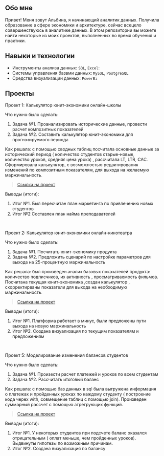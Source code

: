 ## Обо мне

Привет! Меня зовут Альбина, я начинающий аналитик данных. Получила образование в сфере экономики и архитектуре, сейчас всецело совершенствуюсь в аналитике данных. В этом репозитории вы можете найти некоторые из моих проектов, выполненных во время обучения и практики.

## Навыки и технологии
- Инструменты анализа данных: ``SQL``, ``Excel``:  
- Системы управления базами данных: ``MySQL``, ``PostgreSQL``
- Средства визуализации данных: ``PowerBi``

## Проекты
<p> Проект 1: Калькулятор юнит-экономики онлайн-школы</p>
<p>Что нужно было сделать:<p>
<ol>
  <li>Задача №1. Проанализировать исторические данные, провести расчет композитных показателей
  <li>Задача №2. Составить калькулятор юнит-экономики для прогнозируемого периода
</ol>

<p>Как решала: с помощью сводных таблиц посчитала основные данные за исторический период ( количество студентов старые-новые, количество уроков, средняя цена урока) , рассчитала LT, LTR, CAC. Сформировала калькулятор, с возможностью редактирования изменений по композитным показателям, для выхода на желаемую маржинальность.

> <a href="https://docs.google.com/spreadsheets/d/1mZq3QkQGeEuvuvhTC-bLfac6e3qJrsvK/edit?usp=sharing&ouid=101996438781827135324&rtpof=true&sd=true">Ссылка на проект</a> 

<p>Выводы (итоги):<p>
<ol>
  <li>Итог №1. Был пересчитан план маркетинга по привлечению новых студентов
  <li>Итог №2  Составлен план найма преподавателей
</ol>
<br> 

<p> Проект 2: Калькулятор юнит-экономики онлайн-кинотеатра</p>
<p>Что нужно было сделать:<p>
<ol>
  <li>Задача №1. Посчитать юнит-экономику продукта
  <li>Задача №2. Предложить сценарий по настройке параметров для выхода на 25-процентную маржинальность
</ol>

<p>Как решала: был произведен анализ базовых показателей продукта: количество подписчиков, их активность , просматриваемость фильмов. Посчитана текущая юнит-экономика ,создан калькулятор , скорректирваны показатели для выхода на необходимую маржинальность. 

> <a href="https://docs.google.com/spreadsheets/d/1T7AYIUdXRFF3M__yDRIHEVUFRUUpNlu_/edit?usp=sharing&ouid=101996438781827135324&rtpof=true&sd=true">Ссылка на проект</a>
 
 
<p>Выводы (итоги):<p>
<ol>
  <li>Итог №1. Платформа работает в минус, были предложены пути выхода на новую маржинальность
  <li>Итог №2. Создана визуализация по текущим показателям и предложениям
</ol>
<br> 

<p>Проект 5: Моделирование изменения балансов студентов</p> 
<p>Что нужно было сделать:<p>
<ol>
  <li>Задача №1. Произести расчет платежей и уроков по всем студентам
  <li>Задача №2. Рассчитать итоговый баланс
</ol>

<p>Как решала: с помощью баз данных в sql была выгружена информация о платежах и пройденных уроках по каждому студенту ( построение кода черех with, совмещение таблиц с помощью join). Произведен суммарный рассчет с помощью агрегрующих функций. 

> <a href="https://docs.google.com/spreadsheets/d/1tR0zhr3qz-yxAGrUlFO_ufIfmnsFmJCA/edit?usp=sharing&ouid=101996438781827135324&rtpof=true&sd=true">Ссылка на проект</a>

 
 <p>Выводы (итоги):<p>
<ol>
  <li>Итог №1. У некоторых студентов при подсчете баланс оказался отрицательным ( оплат меньше, чем пройденных уроков). Выдвинуты гипотезы по возможным причинам.
  <li>Итог №2. Создана визуализация по балансу
</ol>
